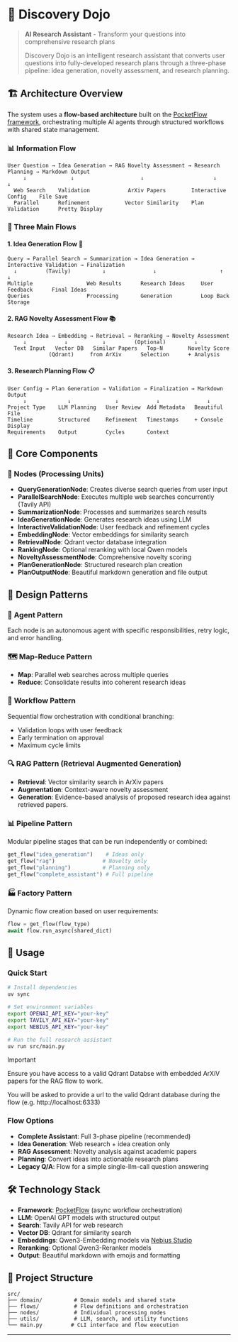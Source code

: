 # 🔬 Discovery Dojo

> **AI Research Assistant** - Transform your questions into comprehensive research plans
>
> Discovery Dojo is an intelligent research assistant that converts user questions into fully-developed research plans through a three-phase pipeline: idea generation, novelty assessment, and research planning.

## 🏗️ Architecture Overview

The system uses a **flow-based architecture** built on the [PocketFlow framework](https://the-pocket.github.io/PocketFlow/), orchestrating multiple AI agents through structured workflows with shared state management.

### 📊 Information Flow

```
User Question → Idea Generation → RAG Novelty Assessment → Research Planning → Markdown Output
     ↓              ↓                     ↓                      ↓              ↓
  Web Search    Validation            ArXiv Papers        Interactive Config    File Save
  Parallel      Refinement           Vector Similarity    Plan Validation      Pretty Display
```

### 🔄 Three Main Flows

#### 1. **Idea Generation Flow** 🧠

```
Query → Parallel Search → Summarization → Idea Generation → Interactive Validation → Finalization
  ↓         (Tavily)          ↓               ↓                    ↑                    ↓
Multiple                 Web Results      Research Ideas     User Feedback      Final Ideas
Queries                  Processing       Generation         Loop Back          Storage
```

#### 2. **RAG Novelty Assessment Flow** 📚

```
Research Idea → Embedding → Retrieval → Reranking → Novelty Assessment
     ↓            ↓           ↓         (Optional)         ↓
  Text Input   Vector DB   Similar Papers   Top-N        Novelty Score
             (Qdrant)     from ArXiv      Selection      + Analysis
```

#### 3. **Research Planning Flow** 📋

```
User Config → Plan Generation → Validation → Finalization → Markdown Output
     ↓             ↓              ↓            ↓               ↓
Project Type    LLM Planning   User Review  Add Metadata   Beautiful File
Timeline        Structured     Refinement   Timestamps     + Console Display
Requirements    Output         Cycles       Context
```

## 🧱 Core Components

### 🎯 Nodes (Processing Units)

- **QueryGenerationNode**: Creates diverse search queries from user input
- **ParallelSearchNode**: Executes multiple web searches concurrently (Tavily API)
- **SummarizationNode**: Processes and summarizes search results
- **IdeaGenerationNode**: Generates research ideas using LLM
- **InteractiveValidationNode**: User feedback and refinement cycles
- **EmbeddingNode**: Vector embeddings for similarity search
- **RetrievalNode**: Qdrant vector database integration
- **RankingNode**: Optional reranking with local Qwen models
- **NoveltyAssessmentNode**: Comprehensive novelty scoring
- **PlanGenerationNode**: Structured research plan creation
- **PlanOutputNode**: Beautiful markdown generation and file output

## 🎨 Design Patterns

### 🤖 **Agent Pattern**

Each node is an autonomous agent with specific responsibilities, retry logic, and error handling.

### 🗺️ **Map-Reduce Pattern**

- **Map**: Parallel web searches across multiple queries
- **Reduce**: Consolidate results into coherent research ideas

### 🔄 **Workflow Pattern**

Sequential flow orchestration with conditional branching:

- Validation loops with user feedback
- Early termination on approval
- Maximum cycle limits

### 🔍 **RAG Pattern (Retrieval Augmented Generation)**

- **Retrieval**: Vector similarity search in ArXiv papers
- **Augmentation**: Context-aware novelty assessment
- **Generation**: Evidence-based analysis of proposed research idea against retrieved papers.

### 📊 **Pipeline Pattern**

Modular pipeline stages that can be run independently or combined:

```python
get_flow("idea_generation")    # Ideas only
get_flow("rag")               # Novelty only
get_flow("planning")          # Planning only
get_flow("complete_assistant") # Full pipeline
```

### 🏭 **Factory Pattern**

Dynamic flow creation based on user requirements:

```python
flow = get_flow(flow_type)
await flow.run_async(shared_dict)
```

## 🚀 Usage

### Quick Start

```bash
# Install dependencies
uv sync

# Set environment variables
export OPENAI_API_KEY="your-key"
export TAVILY_API_KEY="your-key"
export NEBIUS_API_KEY="your-key"

# Run the full research assistant
uv run src/main.py
```

> [!IMPORTANT]
> Ensure you have access to a valid Qdrant Databse with embedded ArXiV papers for the RAG flow to work.
>
> You will be asked to provide a url to the valid Qdrant database during the flow (e.g. http://localhost:6333)

### Flow Options

- **Complete Assistant**: Full 3-phase pipeline (recommended)
- **Idea Generation**: Web research + idea creation only
- **RAG Assessment**: Novelty analysis against academic papers
- **Planning**: Convert ideas into actionable research plans
- **Legacy Q/A**: Flow for a simple single-llm-call question answering

## 🛠️ Technology Stack

- **Framework**: [PocketFlow](https://the-pocket.github.io/PocketFlow/) (async workflow orchestration)
- **LLM**: OpenAI GPT models with structured output
- **Search**: Tavily API for web research
- **Vector DB**: Qdrant for similarity search
- **Embeddings**: Qwen3-Embedding models via [Nebius Studio](https://studio.nebius.com/)
- **Reranking**: Optional Qwen3-Reranker models
- **Output**: Beautiful markdown with emojis and formatting

## 📁 Project Structure

```
src/
├── domain/          # Domain models and shared state
├── flows/           # Flow definitions and orchestration
├── nodes/           # Individual processing nodes
├── utils/           # LLM, search, and utility functions
└── main.py         # CLI interface and flow execution
```

---

